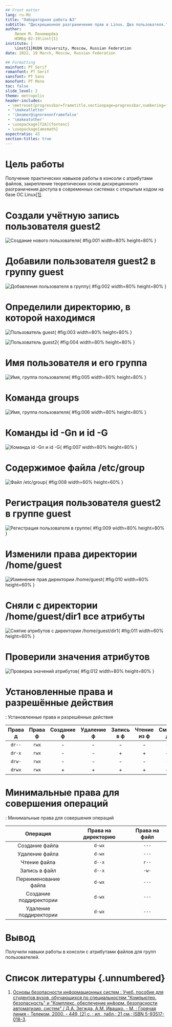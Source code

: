 ```yaml
---
## Front matter
lang: ru-RU
title: "Лабораторная работа №3"
subtitle: "Дискреционное разграничение прав в Linux. Два пользователя."
author:
    Лилия М. Пономарёва
    НПИбд-02-19\inst{1}
institute: |
	\inst{1}RUDN University, Moscow, Russian Federation
date: 2022, 19 March, Moscow, Russian Federation  

## Formatting
mainfont: PT Serif
romanfont: PT Serif
sansfont: PT Sans
monofont: PT Mono
toc: false
slide_level: 2
theme: metropolis
header-includes: 
 - \metroset{progressbar=frametitle,sectionpage=progressbar,numbering=fraction}
 - '\makeatletter'
 - '\beamer@ignorenonframefalse'
 - '\makeatother'
 - \usepackage[T2A]{fontenc}
 - \usepackage{amsmath}
aspectratio: 43
section-titles: true
---
```


# Цель работы
Получение практических навыков работы в консоли с атрибутами файлов, закрепление теоретических основ дискреционного разграничения доступа в современных системах с открытым кодом на базе ОС Linux[[1]](#список-литературы).

# Создали учётную запись пользователя guest2

![Создание нового пользователя](../../image/1.png){ #fig:001 width=80% height=80% }

# Добавили пользователя guest2 в группу guest

![Добавления пользователя в группу](../../image/2.png){ #fig:002 width=80% height=80% }

# Определили директорию, в которой находимся

![Пользователь guest](../../image/3.png){ #fig:003 width=80% height=80% }

![Пользователь guest2](../../image/4.png){ #fig:004 width=80% height=80% }

# Имя пользователя и его группа

![Имя, группа пользователя](../../image/5.png){ #fig:005 width=80% height=80% }

# Команда groups

![Имя, группа пользователя](../../image/6.png){ #fig:006 width=80% height=80% }

# Команды id -Gn и id -G

![Команда id -Gn и id -G](../../image/7.png){ #fig:007 width=80% height=80% }

# Содержимое файла /etc/group

![Файл /etc/group](../../image/8.png){ #fig:008 width=60% height=60% }

# Регистрация пользователя guest2 в группе guest

![Регистрация пользователя в группе](../../image/9.png){ #fig:009 width=80% height=80% }

# Изменили права директории /home/guest

![Изменение прав директории /home/guest](../../image/10.png){ #fig:010 width=60% height=60% }

# Сняли с директории /home/guest/dir1 все атрибуты

![Снятие атрибутов с директории /home/guest/dir1](../../image/11.png){ #fig:011 width=60% height=60% }  

# Проверили значения атрибутов

![Проверка значений атрибутов](../../image/12.png){ #fig:012 width=80% height=80% }

# Установленные права и разрешённые действия

: Установленные права и разрешённые действия

|Права д|Права ф|Создание ф|Удаление ф|Запись в ф|Чтение из ф|Смена д|Просмотр ф в д|Переименование ф|Смена атр ф|
|   :---:  |   :---:  |:---:|:---:|:---:|:---:|:---:|:---:|:---:|:---:|
|```dr--```|```rwx```| - | - | - | - | - | + | - | - |
|```dr-x```|```rwx```| - | - | + | + | + | + | - | - |
|```drw-```|```rwx```| - | - | - | - | - | + | - | - |
|```drwx```|```rwx```| + | + | + | + | + | + | + | - |

# Минимальные права для совершения операций

: Минимальные права для совершения операций

|Операция	       |Права на директорию |Права на файл|
|:--------------------:|:------------------:|:-----------:|
|Создание файла        |```d-wx```|```---```  |	    
|Удаление файла        |```d-wx```|```---```  |
|Чтение файла	       |```d--x```|```r--```  |
|Запись в файл	       |```d--x```|  ```-w-```  |
|Переименование файла  |```d-wx```|  ```---```  |
|Создание поддиректории|```d-wx```|  ```---```  |
|Удаление поддиректории|```d-wx```|  ```---```  |

# Вывод
Получили навыки работы в консоли с атрибутами файлов для групп пользователей.

# Список литературы {.unnumbered}

1. [Основы безопасности информационных систем : Учеб. пособие для студентов вузов, обучающихся по специальностям "Компьютер. безопасность" и "Комплекс. обеспечение информ. безопасности автоматизир. систем" / Д.А. Зегжда, А.М. Ивашко. - М. : Горячая линия - Телеком, 2000. - 449, [2] с. : ил., табл.; 21 см.; ISBN 5-93517-018-3](https://search.rsl.ru/ru/record/01000682756).